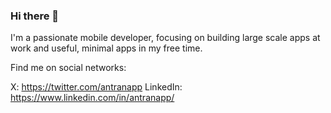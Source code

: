 ### Hi there 👋

I'm a passionate mobile developer, focusing on building large scale apps at work and useful, minimal apps in my free time.

Find me on social networks:

X: https://twitter.com/antranapp
LinkedIn: https://www.linkedin.com/in/antranapp/
